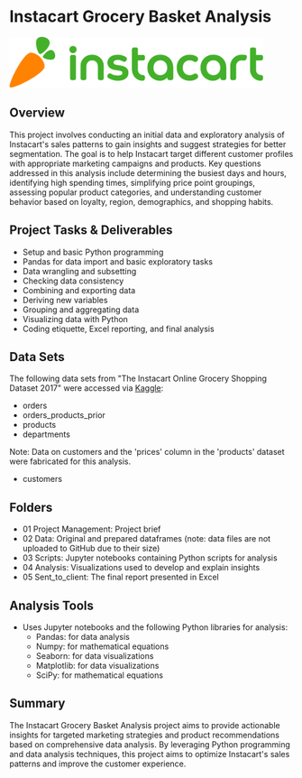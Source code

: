 # Instacart Grocery Basket Analysis 
<img src="Instacart_logo.png" alt="Instacart logo" style="width:450px;height:90px;">

## Overview
This project involves conducting an initial data and exploratory analysis of Instacart's sales patterns to gain insights and suggest strategies for better segmentation. The goal is to help Instacart target different customer profiles with appropriate marketing campaigns and products. Key questions addressed in this analysis include determining the busiest days and hours, identifying high spending times, simplifying price point groupings, assessing popular product categories, and understanding customer behavior based on loyalty, region, demographics, and shopping habits.

## Project Tasks & Deliverables
* Setup and basic Python programming
* Pandas for data import and basic exploratory tasks
* Data wrangling and subsetting
* Checking data consistency
* Combining and exporting data
* Deriving new variables
* Grouping and aggregating data
* Visualizing data with Python
* Coding etiquette, Excel reporting, and final analysis

## Data Sets
The following data sets from "The Instacart Online Grocery Shopping Dataset 2017" were accessed via [Kaggle](www.instacart.com/datasets/grocery-shopping-2017):
* orders
* orders_products_prior
* products
* departments

Note: Data on customers and the 'prices' column in the 'products' dataset were fabricated for this analysis.
* customers

## Folders
* 01 Project Management: Project brief
* 02 Data: Original and prepared dataframes (note: data files are not uploaded to GitHub due to their size)
* 03 Scripts: Jupyter notebooks containing Python scripts for analysis
* 04 Analysis: Visualizations used to develop and explain insights
* 05 Sent_to_client: The final report presented in Excel

## Analysis Tools
* Uses Jupyter notebooks and the following Python libraries for analysis:
  * Pandas: for data analysis
  * Numpy: for mathematical equations
  * Seaborn: for data visualizations
  * Matplotlib: for data visualizations
  * SciPy: for mathematical equations

## Summary
The Instacart Grocery Basket Analysis project aims to provide actionable insights for targeted marketing strategies and product recommendations based on comprehensive data analysis. By leveraging Python programming and data analysis techniques, this project aims to optimize Instacart's sales patterns and improve the customer experience.
